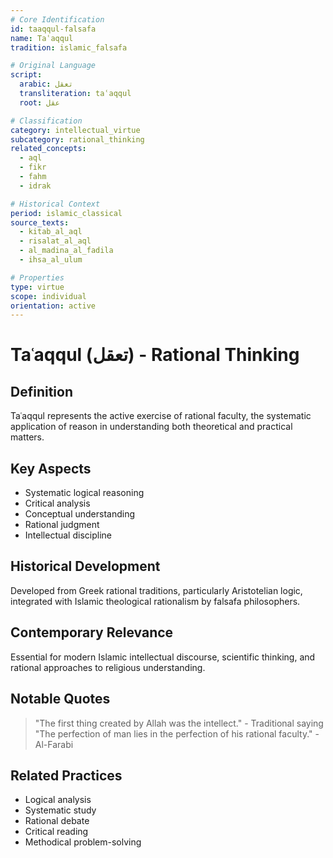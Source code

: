 ```yaml
---
# Core Identification
id: taaqqul-falsafa
name: Taʿaqqul
tradition: islamic_falsafa

# Original Language
script:
  arabic: تعقل
  transliteration: taʿaqqul
  root: عقل

# Classification
category: intellectual_virtue
subcategory: rational_thinking
related_concepts:
  - aql
  - fikr
  - fahm
  - idrak

# Historical Context
period: islamic_classical
source_texts:
  - kitab_al_aql
  - risalat_al_aql
  - al_madina_al_fadila
  - ihsa_al_ulum

# Properties
type: virtue
scope: individual
orientation: active
---
```


# Taʿaqqul (تعقل) - Rational Thinking

## Definition
Taʿaqqul represents the active exercise of rational faculty, the systematic application of reason in understanding both theoretical and practical matters.

## Key Aspects
- Systematic logical reasoning
- Critical analysis
- Conceptual understanding
- Rational judgment
- Intellectual discipline

## Historical Development
Developed from Greek rational traditions, particularly Aristotelian logic, integrated with Islamic theological rationalism by falsafa philosophers.

## Contemporary Relevance
Essential for modern Islamic intellectual discourse, scientific thinking, and rational approaches to religious understanding.

## Notable Quotes
> "The first thing created by Allah was the intellect." - Traditional saying
> "The perfection of man lies in the perfection of his rational faculty." - Al-Farabi

## Related Practices
- Logical analysis
- Systematic study
- Rational debate
- Critical reading
- Methodical problem-solving